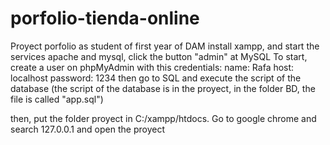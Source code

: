 # porfolio-tienda-online
Proyect porfolio as student of first year of DAM
install xampp, and start the services apache and mysql, click the button "admin" at MySQL
To start, create a user on phpMyAdmin with this credentials:
name: Rafa
host: localhost
password: 1234
then go to SQL and execute the script of the database
(the script of the database is in the proyect, in the folder BD, the file is called "app.sql")

then, put the folder proyect in C:/xampp/htdocs. Go to google chrome
and search 127.0.0.1 and open the proyect
